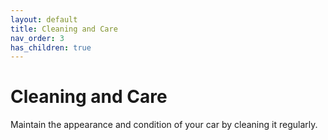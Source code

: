 ```yaml
---
layout: default
title: Cleaning and Care
nav_order: 3
has_children: true
---
```


# Cleaning and Care

Maintain the appearance and condition of your car by cleaning it regularly.